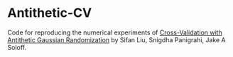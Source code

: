 # Antithetic-CV

Code for reproducing the numerical experiments of [Cross-Validation with Antithetic Gaussian Randomization](https://arxiv.org/pdf/2412.14423) by Sifan Liu, Snigdha Panigrahi, Jake A Soloff.

